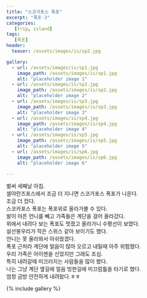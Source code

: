 ```yaml
---
title: "스코가포스 폭포"
excerpt: "폭포-3"
categories:
   [trip, island]
tags:
   [폭포]
header:
  teaser: /assets/images/is/sp2.jpg

gallery:
  - url: /assets/images/is/sp1.jpg
    image_path: /assets/images/is/sp1.jpg
    alt: "placeholder image 1"
  - url: /assets/images/is/sp2.jpg
    image_path: /assets/images/is/sp2.jpg
    alt: "placeholder image 2"
  - url: /assets/images/is/sp3.jpg
    image_path: /assets/images/is/sp3.jpg
    alt: "placeholder image 3"
  - url: /assets/images/is/sp4.jpg
    image_path: /assets/images/is/sp4.jpg
    alt: "placeholder image 4"
  - url: /assets/images/is/sp5.jpg
    image_path: /assets/images/is/sp5.jpg
    alt: "placeholder image 5"
  - url: /assets/images/is/sp6.jpg
    image_path: /assets/images/is/sp6.jpg
    alt: "placeholder image 6"

---
```


벌써 세째날 아침.  
셀야란즈포스에서 조금 더 지나면 스코가포스 폭포가 나온다.  
조금 더 컸다.  
스코카포스 폭포는 폭포위로 올라가볼 수 있다.  
발이 아픈 언니를 빼고 가족들은 계단을 걸어 올라갔다.  
위에서 내려다 보는 폭포도 멋졌고 올라가니 수평선이 보였다.  
설산봉우리가 작은 스위스 같아 보이기도 했다.  
언니는 못 올라와서 아쉬웠겠다.  
폭포 근처라 계단에 얼음이 많아 오르고 내릴때 아주 위험했다.  
우리 가족은 아이젠을 신었지만 그래도 조심.  
특히 내려갈때 미끄러지는 사람들을 많이 봤다.  
나는 그냥 계단 옆길에 얼음 빙판길에 미끄럼틀을 타기로 했다.  
엄청 금방 안전하게 내려왔다.ㅎㅎ  


{% include gallery  %}
